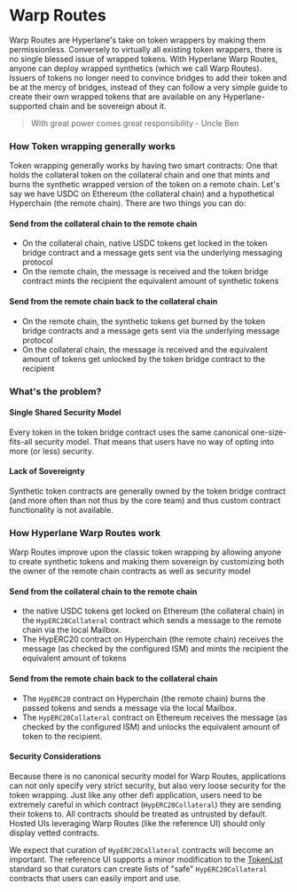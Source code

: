 # Warp Routes

Warp Routes are Hyperlane's take on token wrappers by making them permissionless. Conversely to virtually all existing token wrappers, there is no single blessed issue of wrapped tokens. With Hyperlane Warp Routes, anyone can deploy wrapped synthetics (which we call Warp Routes). Issuers of tokens no longer need to convince bridges to add their token and be at the mercy of bridges, instead of they can follow a very simple guide to create their own wrapped tokens that are available on any Hyperlane-supported chain and be sovereign about it.&#x20;

> With great power comes great responsibility - Uncle Ben

### How Token wrapping generally works

Token wrapping generally works by having two smart contracts: One that holds the collateral token on the collateral chain and one that mints and burns the synthetic wrapped version of the token on a remote chain. Let's say we have USDC on Ethereum (the collateral chain) and a hypothetical Hyperchain (the remote chain). There are two things you can do:

#### Send from the collateral chain to the remote chain

* On the collateral chain, native USDC tokens get locked in the token bridge contract and a message gets sent via the underlying messaging protocol
* On the remote chain, the message is received and the token bridge contract mints the recipient the equivalent amount of synthetic tokens

#### Send from the remote chain back to the collateral chain

* On the remote chain, the synthetic tokens get burned by the token bridge contracts and a message gets sent via the underlying message protocol
* On the collateral chain, the message is received and the equivalent amount of tokens get unlocked by the token bridge contract to the recipient

### What's the problem?

#### Single Shared Security Model

Every token in the token bridge contract uses the same canonical one-size-fits-all security model. That means that users have no way of opting into more (or less) security.

#### Lack of Sovereignty

Synthetic token contracts are generally owned by the token bridge contract (and more often than not thus by the core team) and thus custom contract functionality is not available.

### How Hyperlane Warp Routes work

Warp Routes improve upon the classic token wrapping by allowing anyone to create synthetic tokens and making them sovereign by customizing both the owner of the remote chain contracts as well as security model

#### Send from the collateral chain to the remote chain

* the native USDC tokens get locked on Ethereum (the collateral chain) in the `HypERC20Collateral` contract which sends a message to the remote chain via the local Mailbox.
* The HypERC20 contract on Hyperchain (the remote chain) receives the message (as checked by the configured ISM) and mints the recipient the equivalent amount of tokens

#### Send from the remote chain back to the collateral chain

* The `HypERC20` contract on Hyperchain (the remote chain) burns the passed tokens and sends a message via the local Mailbox.
* The `HypERC20Collateral` contract on Ethereum receives the message (as checked by the configured ISM) and unlocks the equivalent amount of token to the recipient.

#### Security Considerations

Because there is no canonical security model for Warp Routes, applications can not only specify very strict security, but also very loose security for the token wrapping. Just like any other defi application, users need to be extremely careful in which contract (`HypERC20Collateral`) they are sending their tokens to. All contracts should be treated as untrusted by default. Hosted UIs leveraging Warp Routes (like the reference UI) should only display vetted contracts.&#x20;

We expect that curation of `HypERC20Collateral` contracts will become an important. The reference UI supports a minor modification to the [TokenList](https://tokenlists.org/) standard so that curators can create lists of "safe" `HypERC20Collateral` contracts that users can easily import and use.
